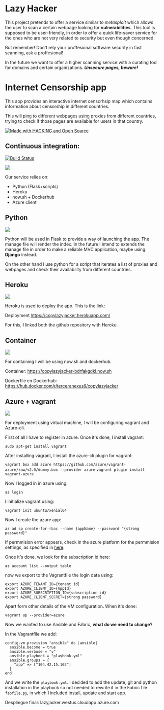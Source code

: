 # Lazy Hacker

This project pretends to offer a service similar to _metasploit_ which allows the user to scan a certain webpage looking for **vulnerabilities**. This tool is supposed to be user-friendly, in order to offer a  quick life-saver service for the ones who are not very related to security but even though concerned.

But remember! Don't rely your proffesional software security in fast scanning, ask a proffesional!

In the future we want to offer a higher scanning service with a curating tool for domains and certain organizations. **_Unsecure pages, beware!_**

# Internet Censorship app

This app provides an interactive internet censorhsip map which contains information about censorship in different countries.

This will ping to different webpages using proxies from different countries, trying to check if those pages are available for users in that country.

[![Made with HACKING and Open Source](https://badges.frapsoft.com/os/v2/open-source.png?v=103)](https://www.gnu.org/licenses/gpl-3.0.en.html)

## Continuous integration:

[![Build Status](https://travis-ci.org/terceranexus6/copylazyjacker.svg?branch=master)](https://travis-ci.org/terceranexus6/copylazyjacker)

![](https://github.com/terceranexus6/copylazyjacker/blob/master/images/photo_2018-01-23_11-18-54.jpg?raw=true)

Our service relies on:

- Python (Flask+scripts)
- Heroku
- now.sh + Dockerhub
- Azure client

## Python

![](https://github.com/terceranexus6/copylazyjacker/blob/master/images/photo_2018-01-23_11-19-02.jpg?raw=true)

Python will be used in Flask to provide a way of launching the app. The manage file will render the index. In the future I intend to extends the manage file in order to make a reliable MVC application, maybe using **Django** instead.

On the other hand I use python for a script that iterates a list of proxies and webpages and check their availability from different countries.

## Heroku

![](https://github.com/terceranexus6/copylazyjacker/blob/master/images/photo_2018-01-23_11-19-07.jpg?raw=true)

Heroku is used to deploy the app. This is the link:

Deployment https://copylazyjacker.herokuapp.com/

For this, I linked both the github repository with Heroku.

## Container

![](https://github.com/terceranexus6/copylazyjacker/blob/master/images/photo_2018-01-23_11-18-32.jpg?raw=true)

For containing I will be using now.sh and dockerhub.

Container: https://copylazyjacker-bdrfakgdkl.now.sh

Dockerfile en Dockerhub: https://hub.docker.com/r/terceranexus6/copylazyjacker

## Azure + vagrant

![](https://github.com/terceranexus6/copylazyjacker/blob/master/images/photo_2018-01-23_11-18-52.jpg?raw=true)

For deployment using virtual machine, I will be configuring vagrant and Azure-cli.

First of all I have to register in azure. Once it's done, I install vagrant:

`sudo apt-get install vagrant`

After installing vagrant, I install the azure-cli plugin for vagrant:

`vagrant box add azure https://github.com/azure/vagrant-azure/raw/v2.0/dummy.box --provider azure`
`vagrant plugin install vagrant-azure`

Now I logged in in azure using:

`az login`

I initialize vagrant using:

`vagrant init ubuntu/xenial64`

Now I create the azure app:

`az ad sp create-for-rbac --name {appName} --password "{strong password}"`

If permmision error appears, check in the azure platform for the permmision settings, as specified in [here](https://docs.microsoft.com/en-us/azure/azure-resource-manager/resource-group-create-service-principal-portal#required-permissions).

Once it's done, we look for the subscription id here:

`az account list --output table `

now we export to the Vagrantfile the login data using:

```
export AZURE_TENANT_ID={tenant id}
export AZURE_CLIENT_ID={AppId}
export AZURE_SUBSCRIPTION_ID={subscription id}
export AZURE_CLIENT_SECRET={strong password}
```
Apart form other details of the VM configuration. When it's done:

`vagrant up --provider=azure`

Now we wanted to use Ansible and Fabric, **what do we need to change?**

In the Vagrantfile we add:

```
config.vm.provision "ansible" do |ansible|
  ansible.become = true
  ansible.verbose = "v"
  ansible.playbook = "playbook.yml"
  ansible.groups = {
    "app" => ["104.42.15.162"]
  }
end
```

And we write the `playbook.yml`. I decided to add the update, git and python installation in the playbook so not needed to rewrite it in the Fabric file `fabfile.py`, in which I included install, update and start app.



Despliegue final: lazyjacker.westus.cloudapp.azure.com
